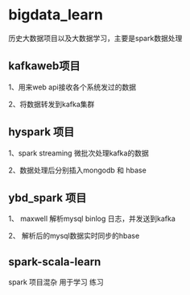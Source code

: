 # bigdata_learn
历史大数据项目以及大数据学习，主要是spark数据处理

## kafkaweb项目
1、用来web api接收各个系统发过的数据

2、将数据转发到kafka集群

## hyspark 项目

1、spark streaming 微批次处理kafka的数据

2、数据处理后分别插入mongodb 和 hbase 

## ybd_spark 项目
1、 maxwell 解析mysql binlog 日志，并发送到kafka

2、 解析后的mysql数据实时同步的hbase

## spark-scala-learn 
 spark 项目混杂 用于学习 练习
